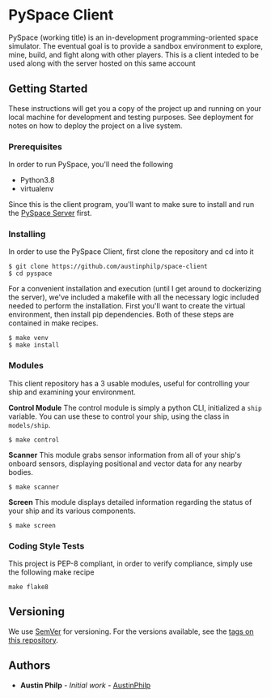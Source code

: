 # PySpace Client

PySpace (working title) is an in-development programming-oriented space simulator. The eventual goal is to provide a sandbox environment to explore, mine, build, and fight along with other players. This is a client inteded to be used along with the server hosted on this same account

## Getting Started

These instructions will get you a copy of the project up and running on your local machine for development and testing purposes. See deployment for notes on how to deploy the project on a live system.

### Prerequisites

In order to run PySpace, you'll need the following

 - Python3.8
 - virtualenv

 Since this is the client program, you'll want to make sure to install and run
 the [PySpace Server](https://github.com/austinphilp/space-client) first.


### Installing

In order to use the PySpace Client, first clone the repository and cd into it

```
$ git clone https://github.com/austinphilp/space-client
$ cd pyspace
```

For a convenient installation and execution (until I get around to dockerizing the server), we've included a makefile with all the necessary logic included needed to perform the installation. First you'll want to create the virtual environment, then install pip dependencies. Both of these steps are contained in make recipes.

```
$ make venv
$ make install
```

### Modules
This client repository has a 3 usable modules, useful for controlling your ship
and examining your environment.

**Control Module**
The control module is simply a python CLI, initialized a `ship` variable. You can use these to control your ship, using the class in `models/ship`.

```
$ make control
```

**Scanner**
This module grabs sensor information from all of your ship's onboard sensors, displaying positional and vector data for any nearby bodies.

```
$ make scanner
```

**Screen**
This module displays detailed information regarding the status of your ship and its various components.

```
$ make screen
```

### Coding Style Tests

This project is PEP-8 compliant, in order to verify compliance, simply use the
following make recipe

```
make flake8
```

## Versioning

We use [SemVer](http://semver.org/) for versioning. For the versions available, see the [tags on this repository](https://github.com/your/project/tags). 

## Authors

* **Austin Philp** - *Initial work* - [AustinPhilp](https://github.com/austinphilp)
